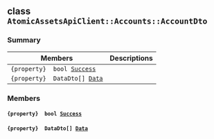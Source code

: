 ## class `AtomicAssetsApiClient::Accounts::AccountDto` 

### Summary

 Members                        | Descriptions                                
--------------------------------|---------------------------------------------
`{property}  bool `[`Success`](#class_atomic_assets_api_client_1_1_accounts_1_1_account_dto_1a506fb037fbb6bfe8f254c021a2c3cfac) | 
`{property}  DataDto[] `[`Data`](#class_atomic_assets_api_client_1_1_accounts_1_1_account_dto_1a6ed89521b3da4f30d2ab82c36d0afd13) | 

### Members

#### `{property}  bool `[`Success`](#class_atomic_assets_api_client_1_1_accounts_1_1_account_dto_1a506fb037fbb6bfe8f254c021a2c3cfac) 

#### `{property}  DataDto[] `[`Data`](#class_atomic_assets_api_client_1_1_accounts_1_1_account_dto_1a6ed89521b3da4f30d2ab82c36d0afd13) 

